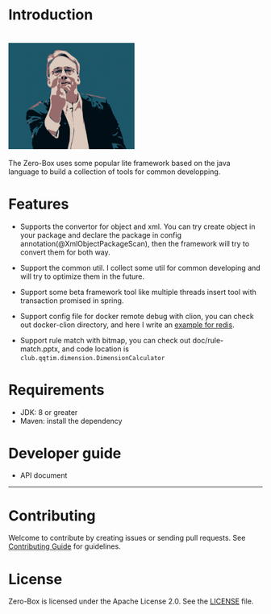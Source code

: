 # Introduction
# <img src="./logo.png" width="250px" align="center" alt="ZeroBox"/>
The Zero-Box uses some popular lite framework based on the java language to build a collection of tools for common developping.

# Features
* Supports the convertor for object and xml. You can try create object in your package and declare the package in config annotation(@XmlObjectPackageScan), then the framework will try to convert them for both way.

* Support the common util. I collect some util for common developing and will try to optimize them in the future.

* Support some beta framework tool like multiple threads insert tool with transaction promised in spring.

* Support config file for docker remote debug with clion, you can check out docker-clion directory, and here I write an [example for redis](https://qqtim.club/2021/07/17/gdb-debug-remote/). 

* Support rule match with bitmap, you can check out doc/rule-match.pptx, and code location is `club.qqtim.dimension.DimensionCalculator`

# Requirements
* JDK: 8 or greater
* Maven: install the dependency

# Developer guide
* API document 

---------

# Contributing
Welcome to contribute by creating issues or sending pull requests. See [Contributing Guide](CONTRIBUTING.md) for guidelines.



# License
Zero-Box is licensed under the Apache License 2.0. See the [LICENSE](LICENSE) file.
